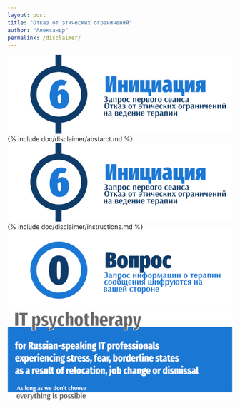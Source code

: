 ```yaml
---
layout: post
title: "Отказ от этических ограничений"
author: "Александр"
permalink: /disclaimer/
---
```

![Отказ от этических ограничений](/_img/6.png)
{% include doc/disclaimer/abstarct.md %}
![инструкция по заполеннию формы отказа от ограничений](/_img/6.png)
{% include doc/disclaimer/instructions.md %}
<a href="https://bit.ly/3yhBEb4" target=_blank>![Вопросы ответы для пациента психотерапевта](/_img/0.png)</a>
<a href="/">![Psychotherapy for Russian-speaking IT professionals](/_img/700b.png)</a>
